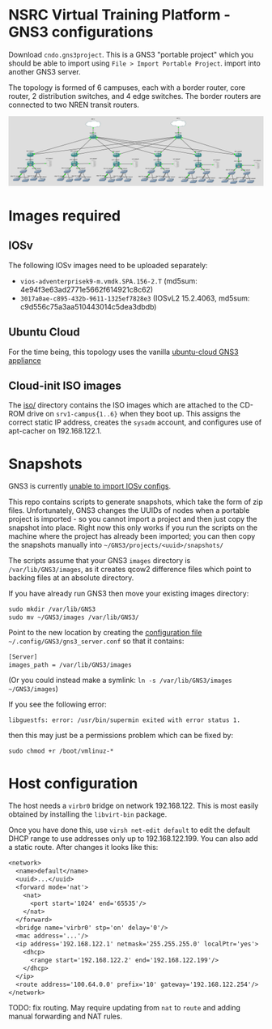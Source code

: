 # NSRC Virtual Training Platform - GNS3 configurations

Download `cndo.gns3project`.  This is a GNS3 "portable project" which you
should be able to import using `File > Import Portable Project`.
import into another GNS3 server.

The topology is formed of 6 campuses, each with a border router, core
router, 2 distribution switches, and 4 edge switches.  The border routers
are connected to two NREN transit routers.

![CNDO Topology](images/cndo-topology.png)

# Images required

## IOSv

The following IOSv images need to be uploaded separately:

* `vios-adventerprisek9-m.vmdk.SPA.156-2.T` (md5sum: 4e94f3e63ad2771e5662f614921c8c62)
* `3017a0ae-c895-432b-9611-1325ef7828e3` (IOSvL2 15.2.4063, md5sum: c9d556c75a3aa510443014c5dea3dbdb)

## Ubuntu Cloud

For the time being, this topology uses the vanilla
[ubuntu-cloud GNS3 appliance](https://raw.githubusercontent.com/GNS3/gns3-registry/master/appliances/ubuntu-cloud.gns3a)

## Cloud-init ISO images

The [iso/](iso) directory contains the ISO images which are attached to the
CD-ROM drive on `srv1-campus{1..6}` when they boot up.  This assigns the
correct static IP address, creates the `sysadm` account, and configures
use of apt-cacher on 192.168.122.1.

# Snapshots

GNS3 is currently [unable to import IOSv configs](https://github.com/GNS3/gns3-server/issues/1315).

This repo contains scripts to generate snapshots, which take the form of zip files.
Unfortunately, GNS3 changes the UUIDs of nodes when a portable project
is imported - so you cannot import a project and then just copy the snapshot
into place.  Right now this only works if you run the scripts on the machine
where the project has already been imported; you can then copy the snapshots
manually into `~/GNS3/projects/<uuid>/snapshots/`

The scripts assume that your GNS3 `images` directory is
`/var/lib/GNS3/images`, as it creates qcow2 difference files which point to
backing files at an absolute directory.

If you have already run GNS3 then move your existing images directory:

```
sudo mkdir /var/lib/GNS3
sudo mv ~/GNS3/images /var/lib/GNS3/
```

Point to the new location by creating the [configuration file](https://docs.gns3.com/1f6uXq05vukccKdMCHhdki5MXFhV8vcwuGwiRvXMQvM0/)
`~/.config/GNS3/gns3_server.conf` so that it contains:

```
[Server]
images_path = /var/lib/GNS3/images
```

(Or you could instead make a symlink: `ln -s /var/lib/GNS3/images ~/GNS3/images`)

If you see the following error:

```
libguestfs: error: /usr/bin/supermin exited with error status 1.
```

then this may just be a permissions problem which can be fixed by:

```
sudo chmod +r /boot/vmlinuz-*
```

# Host configuration

The host needs a `virbr0` bridge on network 192.168.122.  This is most
easily obtained by installing the `libvirt-bin` package.

Once you have done this, use `virsh net-edit default` to edit the default
DHCP range to use addresses only up to 192.168.122.199.  You can also add a
static route.  After changes it looks like this:

```
<network>
  <name>default</name>
  <uuid>...</uuid>
  <forward mode='nat'>
    <nat>
      <port start='1024' end='65535'/>
    </nat>
  </forward>
  <bridge name='virbr0' stp='on' delay='0'/>
  <mac address='...'/>
  <ip address='192.168.122.1' netmask='255.255.255.0' localPtr='yes'>
    <dhcp>
      <range start='192.168.122.2' end='192.168.122.199'/>
    </dhcp>
  </ip>
  <route address='100.64.0.0' prefix='10' gateway='192.168.122.254'/>
</network>
```

TODO: fix routing.  May require updating from `nat` to `route` and adding
manual forwarding and NAT rules.
